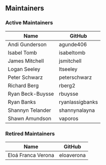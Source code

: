 ## Maintainers

### Active Maintainers
| Name | GitHub |
| --- | --- |
| Andi Gunderson | agunde406 |
| Isabel Tomb | isabeltomb |
| James Mitchell | jsmitchell |
| Logan Seeley | ltseeley |
| Peter Schwarz | peterschwarz |
| Richard Berg | rberg2 |
| Ryan Beck-Buysse | rbuysse |
| Ryan Banks | ryanlassigbanks |
| Shannyn Telander | shannynalayna |
| Shawn Amundson | vaporos |

### Retired Maintainers
| Name | GitHub |
| --- | --- |
| Eloá Franca Verona | eloaverona |

